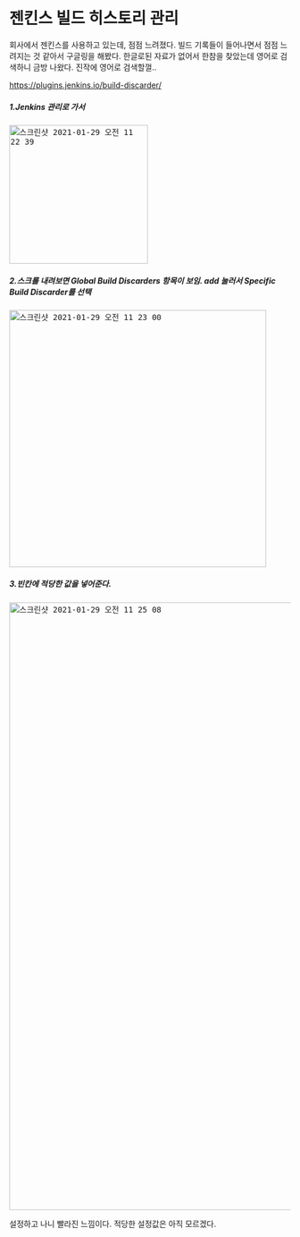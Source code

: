 # 젠킨스 빌드 히스토리 관리

회사에서 젠킨스를 사용하고 있는데, 점점 느려졌다.
빌드 기록들이 들어나면서 점점 느려지는 것 같아서 구글링을 해봤다.
한글로된 자료가 없어서 한참을 찾았는데 영어로 검색하니 금방 나왔다. 진작에 영어로 검색할껄..

https://plugins.jenkins.io/build-discarder/

##### 1.Jenkins 관리로 가서

<kbd><img width="248" alt="스크린샷 2021-01-29 오전 11 22 39" src="https://user-images.githubusercontent.com/15120049/106230790-a241af80-6233-11eb-8531-2605f397b7b7.png"></kbd>


##### 2.스크롤 내려보면 Global Build Discarders 항목이 보임. add 눌러서 Specific Build Discarder를 선택

<kbd><img width="460" alt="스크린샷 2021-01-29 오전 11 23 00" src="https://user-images.githubusercontent.com/15120049/106230793-a2da4600-6233-11eb-9500-323897b6bf0c.png"></kbd>


##### 3.빈칸에 적당한 값을 넣어준다.

<kbd><img width="1087" alt="스크린샷 2021-01-29 오전 11 25 08" src="https://user-images.githubusercontent.com/15120049/106230798-a40b7300-6233-11eb-84ed-ad9235574d25.png"></kbd>


설정하고 나니 빨라진 느낌이다. 적당한 설정값은 아직 모르겠다.
